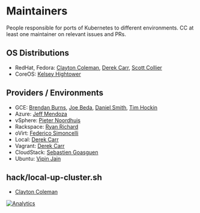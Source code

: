 # Maintainers

People responsible for ports of Kubernetes to different environments. CC at
least one maintainer on relevant issues and PRs.

## OS Distributions

* RedHat, Fedora: [Clayton Coleman](https://github.com/smarterclayton), [Derek Carr](https://github.com/derekwaynecarr), [Scott Collier](https://github.com/scollier)
* CoreOS: [Kelsey Hightower](https://github.com/kelseyhightower)

## Providers / Environments

* GCE: [Brendan Burns](https://github.com/brendandburns), [Joe Beda](https://github.com/jbeda), [Daniel Smith](https://github.com/lavalamp), [Tim Hockin](https://github.com/thockin)
* Azure: [Jeff Mendoza](https://github.com/jeffmendoza)
* vSphere: [Pieter Noordhuis](https://github.com/pietern)
* Rackspace: [Ryan Richard](https://github.com/doublerr)
* oVirt: [Federico Simoncelli](https://github.com/simon3z)
* Local: [Derek Carr](https://github.com/derekwaynecarr)
* Vagrant: [Derek Carr](https://github.com/derekwaynecarr)
* CloudStack: [Sebastien Goasguen](https://github.com/runseb)
* Ubuntu: [Vipin Jain](https://github.com/jainvipin)

## hack/local-up-cluster.sh

* [Clayton Coleman](https://github.com/smarterclayton)

[![Analytics](https://kubernetes-site.appspot.com/UA-36037335-10/GitHub/logo_usage_guidelines?pixel)]()

